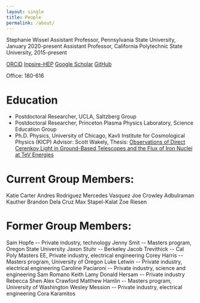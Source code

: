 ```yaml
---
layout: single
title: People
permalink: /about/
---
```


Stephanie Wissel
Assistant Professor, Pennsylvania State University, January 2020-present
Assistant Professor, California Polytechnic State University, 2015-present

[ORCiD](https://orcid.org/0000-0003-0569-6978)
[Inpsire-HEP](https://labs.inspirehep.net/authors/1050673)
[Google Scholar](https://scholar.google.com/citations?user=RZAmpswAAAAJ&hl=en)
[GitHub](https://github.com/swissel)

Office: 180-616

Education
=========
+ Postdoctoral Researcher, UCLA, Saltzberg Group
+ Postdoctoral Researcher, Princeton Plasma Physics Laboratory, Science Education Group
+ Ph.D. Physics, University of Chicago, Kavli Institute for Cosmological Physics (KICP) Advisor: Scott Wakely, Thesis: [Observations of Direct Cerenkov Light in Ground-Based Telescopes and the Flux of Iron Nuclei at TeV Energies](https://search.proquest.com/docview/610057950)

Current Group Members:
=====================
Katie Carter
Andres Rodriguez
Mercedes Vasquez
Joe Crowley
Adbulraman Kauther
Brandon Dela Cruz
Max Stapel-Kalat
Zoe Riesen

Former Group Members:
====================
Sam Hopfe -- Private industry, technology
Jenny Smit -- Masters program, Oregon State University
Jaxon Stuhr -- Berkeley
Jacob Trevithick -- Cal Poly Masters EE, Private industry, electrical engineering
Corey Harris -- Masters program, University of Oregon
Luke Letwin -- Private industry, electrical engineering
Caroline Paciaroni -- Private industry, science and engineering
Sam Romano
Keith Lamy
Donald Hersam -- Private industry
Rebecca Shen
Alex Crawford
Matthew Hamlin -- Masters program, University of Washington
Wesley Mession -- Private industry, electrical engineering
Cora Karamitos

